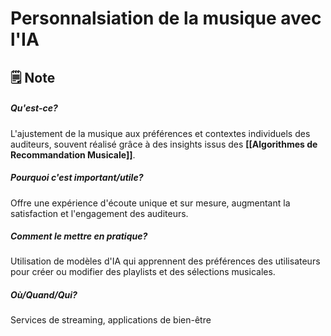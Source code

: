 # Personnalsiation de la musique avec l'IA
## 🗒️ Note
##### Qu'est-ce?

L'ajustement de la musique aux préférences et contextes individuels des auditeurs, souvent réalisé grâce à des insights issus des **[[Algorithmes de Recommandation Musicale]]**.

##### Pourquoi c'est important/utile?

Offre une expérience d'écoute unique et sur mesure, augmentant la satisfaction et l'engagement des auditeurs.

##### Comment le mettre en pratique?

Utilisation de modèles d'IA qui apprennent des préférences des utilisateurs pour créer ou modifier des playlists et des sélections musicales.

##### Où/Quand/Qui?

Services de streaming, applications de bien-être
